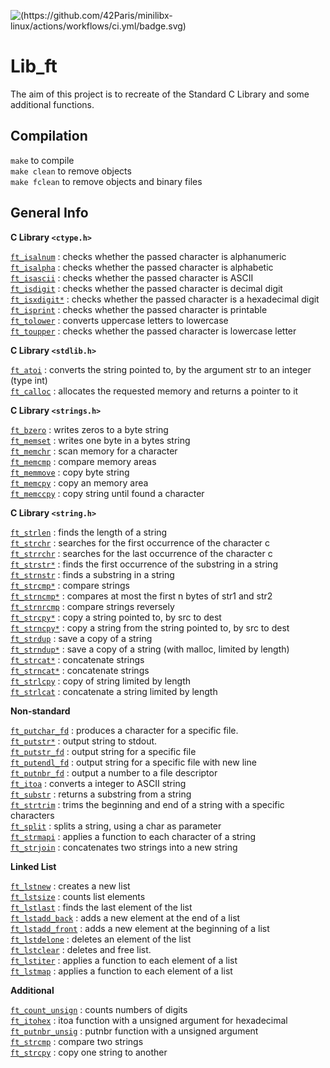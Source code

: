 ![(https://github.com/42Paris/minilibx-linux/actions/workflows/ci.yml/badge.svg)](https://img.shields.io/badge/norminette-100%25-green)

# Lib_ft

The aim of this project is to recreate of the Standard C Library and some additional functions.

## Compilation

`make` to compile <br>
`make clean` to remove objects <br>
`make fclean` to remove objects and binary files <br>

## General Info

**C Library  `<ctype.h>`**

<a href="https://github.com/carlarfranca/42Projects/blob/dfd1e1a7d0b7a9b3470a99777464cf39d1690d7d/ft_libft/Libft_Commented/ft_atoi.c"><code>ft_isalnum</code></a> : checks whether the passed character is alphanumeric<br>
<a href="https://github.com/carlarfranca/42Projects/blob/58e1c1574f0131f28a9cf9de7ccab5d3cc01e606/ft_libft/Libft_Commented/ft_isalpha.c"><code>ft_isalpha</code></a> : checks whether the passed character is alphabetic<br>
<a href="https://github.com/carlarfranca/42Projects/blob/8717f6ee7b3f62bac5b995d3cb67d444b2bf4b82/ft_libft/Libft_Commented/ft_isascii.c"><code>ft_isascii</code></a> : checks whether the passed character is ASCII<br>
<a href="https://github.com/carlarfranca/42Projects/blob/8717f6ee7b3f62bac5b995d3cb67d444b2bf4b82/ft_libft/Libft_Commented/ft_isdigit.c"><code>ft_isdigit</code></a> : checks whether the passed character is decimal digit<br>
<a href="https://github.com/CarlarFranca/42Projects/blob/main/ft_libft/Libft_Commented/ft_isxdigit.c"><code>ft_isxdigit*</code></a> : checks whether the passed character is a hexadecimal digit<br>
<a href="https://github.com/carlarfranca/42Projects/blob/8717f6ee7b3f62bac5b995d3cb67d444b2bf4b82/ft_libft/Libft_Commented/ft_isprint.c"><code>ft_isprint</code></a> : checks whether the passed character is printable<br>
<a href="https://github.com/carlarfranca/42Projects/blob/8717f6ee7b3f62bac5b995d3cb67d444b2bf4b82/ft_libft/Libft_Commented/ft_tolower.c"><code>ft_tolower</code></a> : converts uppercase letters to lowercase<br>
<a href="https://github.com/carlarfranca/42Projects/blob/8717f6ee7b3f62bac5b995d3cb67d444b2bf4b82/ft_libft/Libft_Commented/ft_toupper.c"><code>ft_toupper</code></a> : checks whether the passed character is lowercase letter<br>

**C Library  ``` <stdlib.h> ```** 

<a href="https://github.com/carlarfranca/42Projects/blob/8717f6ee7b3f62bac5b995d3cb67d444b2bf4b82/ft_libft/Libft_Commented/ft_atoi.c"><code>ft_atoi</code></a> : converts the string pointed to, by the argument str to an integer (type int)<br>
<a href="https://github.com/carlarfranca/42Projects/blob/8717f6ee7b3f62bac5b995d3cb67d444b2bf4b82/ft_libft/Libft_Commented/ft_calloc.c"><code>ft_calloc</code></a> : allocates the requested memory and returns a pointer to it<br>

**C Library ``` <strings.h> ```**

<a href="https://github.com/carlarfranca/42Projects/blob/8717f6ee7b3f62bac5b995d3cb67d444b2bf4b82/ft_libft/Libft_Commented/ft_bzero.c"><code>ft_bzero</code></a> : writes zeros to a byte string<br>
<a href="https://github.com/carlarfranca/42Projects/blob/8717f6ee7b3f62bac5b995d3cb67d444b2bf4b82/ft_libft/Libft_Commented/ft_memset.c"><code>ft_memset</code></a> : writes one byte in a bytes string<br>
<a href="https://github.com/CarlarFranca/42Projects/blob/main/ft_libft/Libft_Commented/ft_memchr.c"><code>ft_memchr</code></a> : scan memory for a character<br>
<a href="https://github.com/CarlarFranca/42Projects/blob/main/ft_libft/Libft_Commented/ft_memcmp.c"><code>ft_memcmp</code></a> : compare memory areas<br>
<a href="https://github.com/CarlarFranca/42Projects/blob/main/ft_libft/Libft_Commented/ft_memmove.c"><code>ft_memmove</code></a> : copy byte string<br>
<a href="https://github.com/CarlarFranca/42Projects/blob/main/ft_libft/Libft_Commented/ft_memcpy.c"><code>ft_memcpy</code></a> : copy an memory area<br>
<a href="https://github.com/CarlarFranca/42Projects/blob/main/ft_libft/Libft_Commented/ft_memccpy.c"><code>ft_memccpy</code></a> : copy string until found a character<br>

**C Library ``` <string.h> ```**

<a href="https://github.com/CarlarFranca/42Projects/blob/main/ft_libft/Libft_Commented/ft_strlen.c"><code>ft_strlen</code></a> : finds the length of a string<br>
<a href="https://github.com/CarlarFranca/42Projects/blob/main/ft_libft/Libft_Commented/ft_strchr.c"><code>ft_strchr</code></a> : searches for the first occurrence of the character c<br>
<a href="https://github.com/CarlarFranca/42Projects/blob/main/ft_libft/Libft_Commented/ft_strrchr.c"><code>ft_strrchr</code></a> : searches for the last occurrence of the character c<br>
<a href="https://github.com/CarlarFranca/42Projects/blob/main/ft_libft/Libft_Commented/ft_strstr.c"><code>ft_strstr*</code></a> : finds the first  occurrence of the substring in a string<br>
<a href="https://github.com/CarlarFranca/42Projects/blob/main/ft_libft/Libft_Commented/ft_strnstr.c"><code>ft_strnstr</code></a> : finds a substring in a string <br>
<a href="https://github.com/CarlarFranca/42Projects/blob/main/ft_libft/Libft_Commented/ft_strcmp.c"><code>ft_strcmp*</code></a> : compare strings<br>
<a href="https://github.com/CarlarFranca/42Projects/blob/main/ft_libft/Libft_Commented/ft_strncmp.c"><code>ft_strncmp*</code></a> : compares at most the first n bytes of str1 and str2<br>
<a href="https://github.com/CarlarFranca/42Projects/blob/main/ft_libft/Libft_Commented/ft_strncmp.c"><code>ft_strnrcmp</code></a> : compare strings reversely <br>
<a href="https://github.com/CarlarFranca/42Projects/blob/main/ft_libft/Libft_Commented/ft_strcpy.c"><code>ft_strcpy*</code></a> : copy a string pointed to, by src to dest<br>
<a href="https://github.com/CarlarFranca/42Projects/blob/main/ft_libft/Libft_Commented/ft_strncpy.c"><code>ft_strncpy*</code></a> : copy a string from the string pointed to, by src to dest<br>
<a href="https://github.com/CarlarFranca/42Projects/blob/main/ft_libft/Libft_Commented/ft_strdup.c"><code>ft_strdup</code></a> : save a copy of a string<br>
<a href="https://github.com/CarlarFranca/42Projects/blob/main/ft_libft/Libft_Commented/ft_strndup.c"><code>ft_strndup*</code></a> : save a copy of a string (with malloc, limited by length)<br>
<a href="https://github.com/CarlarFranca/42Projects/blob/main/ft_libft/Libft_Commented/ft_strcat.c"><code>ft_strcat*</code></a> : concatenate strings<br>
<a href="https://github.com/CarlarFranca/42Projects/blob/main/ft_libft/Libft_Commented/ft_strncat.c"><code>ft_strncat*</code></a> : concatenate strings<br>
<a href="https://github.com/CarlarFranca/42Projects/blob/main/ft_libft/Libft_Commented/ft_strlcpy.c"><code>ft_strlcpy</code></a> : copy of string limited by length<br>
<a href="https://github.com/CarlarFranca/42Projects/blob/main/ft_libft/Libft_Commented/ft_strlcat.c"><code>ft_strlcat</code></a> : concatenate a string limited by length<br>

**Non-standard**

<a href="https://github.com/CarlarFranca/42Projects/blob/main/ft_libft/Libft_Commented/ft_putchar_fd.c"><code>ft_putchar_fd</code></a> : produces a character for a specific file. <br>
<a href="https://github.com/carlarfranca/42Projects/blob/main/basecamp/c01/ft_putstr.c"><code>ft_putstr*</code></a> : output string to stdout.<br>
<a href="https://github.com/CarlarFranca/42Projects/blob/main/ft_libft/Libft_Commented/ft_putstr_fd.c"><code>ft_putstr_fd</code></a> : output string for a specific file<br>
<a href="https://github.com/CarlarFranca/42Projects/blob/main/ft_libft/Libft_Commented/ft_putendl_fd.c"><code>ft_putendl_fd</code></a> : output string for a specific file with new line<br>
<a href="https://github.com/CarlarFranca/42Projects/blob/main/ft_libft/Libft_Commented/ft_putnbr_fd.c"><code>ft_putnbr_fd</code></a> : output a number to a file descriptor<br>
<a href="https://github.com/CarlarFranca/42Projects/blob/main/ft_libft/Libft_Commented/ft_itoa.c"><code>ft_itoa</code></a> : converts a integer to ASCII string<br>
<a href="https://github.com/CarlarFranca/42Projects/blob/main/ft_libft/Libft_Commented/ft_substr.c"><code>ft_substr</code></a> : returns a substring from a string<br>
<a href="https://github.com/CarlarFranca/42Projects/blob/main/ft_libft/Libft_Commented/ft_strtrim.c"><code>ft_strtrim</code></a> : trims the beginning and end of a string with a specific characters <br>
<a href="https://github.com/carlarfranca/42Projects/blob/main/ft_libft/Libft_Commented/ft_split.c"><code>ft_split</code></a> : splits a string, using a char as parameter<br>
<a href="https://github.com/CarlarFranca/42Projects/blob/main/ft_libft/Libft_Commented/ft_strmapi.c"><code>ft_strmapi</code></a> : applies a function to each character of a string<br>
<a href="https://github.com/CarlarFranca/42Projects/blob/main/ft_libft/Libft_Commented/ft_strjoin.c"><code>ft_strjoin</code></a> : concatenates two strings into a new string<br>

**Linked List**

<a href="https://github.com/CarlarFranca/42Projects/blob/main/ft_libft/Libft_Commented/ft_lstnew.c"><code>ft_lstnew</code></a> : creates a new list<br>
<a href="https://github.com/CarlarFranca/42Projects/blob/main/ft_libft/Libft_Commented/ft_lstsize.c"><code>ft_lstsize</code></a> : counts list elements<br>
<a href="https://github.com/CarlarFranca/42Projects/blob/main/ft_libft/Libft_Commented/ft_lstlast.c"><code>ft_lstlast</code></a> : finds the last element of the list<br>
<a href="https://github.com/CarlarFranca/42Projects/blob/main/ft_libft/Libft_Commented/ft_lstadd_back.c"><code>ft_lstadd_back</code></a> : adds a new element at the end of a list<br>
<a href="https://github.com/CarlarFranca/42Projects/blob/main/ft_libft/Libft_Commented/ft_lstadd_front.c"><code>ft_lstadd_front</code></a> : adds a new element at the beginning of a list<br>
<a href="https://github.com/CarlarFranca/42Projects/blob/main/ft_libft/Libft_Commented/ft_lstdelone.c)"><code>ft_lstdelone</code></a> : deletes an element of the list<br>
<a href="https://github.com/CarlarFranca/42Projects/blob/main/ft_libft/Libft_Commented/ft_lstclear.c"><code>ft_lstclear</code></a> : deletes and free list. <br>
<a href="https://github.com/CarlarFranca/42Projects/blob/main/ft_libft/Libft_Commented/ft_lstiter.c"><code>ft_lstiter</code></a> : applies a function to each element of a list <br>
<a href="https://github.com/CarlarFranca/42Projects/blob/main/ft_libft/Libft_Commented/ft_lstmap.c"><code>ft_lstmap</code></a> : applies a function to each element of a list<br>

**Additional** 

<a href="https://github.com/CarlarFranca/42Projects/blob/main/ft_printf/libft/ft_count_unsign.c"><code>ft_count_unsign</code></a> : counts numbers of digits <br>
<a href="https://github.com/CarlarFranca/42Projects/blob/main/ft_printf/libft/ft_itohex.c"><code>ft_itohex</code></a> : itoa function with a unsigned argument for hexadecimal <br>
<a href="https://github.com/CarlarFranca/42Projects/blob/main/ft_printf/libft/ft_putnbr_unsig.c"><code>ft_putnbr_unsig</code></a> : putnbr function with a unsigned argument <br>
<a href="https://github.com/carlarfranca/42Projects/blob/cb146a59bde13cfb0ab3e797c44126e614f0cbed/ft_libft/Libft_Commented/ft_strcmp.c"><code>ft_strcmp</code></a> : compare two strings  <br>
<a href="https://github.com/carlarfranca/42Projects/blob/83136e84bb1e48358ddab4064336bd90dd313dba/ft_libft/Libft_Commented/ft_strcpy.c"><code>ft_strcpy</code></a> : copy one string to another <br>
